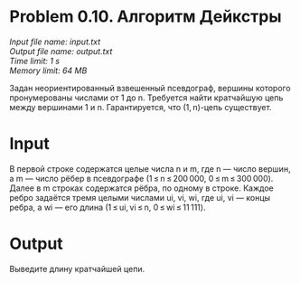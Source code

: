 # Problem 0.10. Алгоритм Дейкстры

*Input file name: input.txt\
Output file name: output.txt\
Time limit: 1 s\
Memory limit: 64 MB*

Задан неориентированный взвешенный псевдограф, вершины которого пронумерованы числами от 1 до n. Требуется найти кратчайшую цепь между вершинами 1 и n. Гарантируется, что (1, n)-цепь существует.

# Input

В первой строке содержатся целые числа n и m, где n — число вершин, а m — число рёбер в псевдографе (1 ≤ n ≤ 200 000, 0 ≤ m ≤ 300 000).
Далее в m строках содержатся рёбра, по одному в строке. Каждое ребро задаётся тремя целыми числами ui, vi, wi, где ui, vi — концы ребра, а wi — его длина (1 ≤ ui, vi ≤ n, 0 ≤ wi ≤ 11 111).

# Output

Выведите длину кратчайшей цепи.